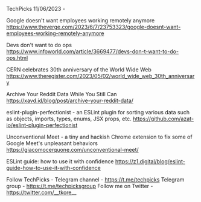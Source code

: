 TechPicks 11/06/2023 -

Google doesn't want employees working remotely anymore
https://www.theverge.com/2023/6/7/23753323/google-doesnt-want-employees-working-remotely-anymore

Devs don't want to do ops
https://www.infoworld.com/article/3669477/devs-don-t-want-to-do-ops.html

CERN celebrates 30th anniversary of the World Wide Web
https://www.theregister.com/2023/05/02/world_wide_web_30th_anniversary

Archive Your Reddit Data While You Still Can
https://xavd.id/blog/post/archive-your-reddit-data/

eslint-plugin-perfectionist - an ESLint plugin for sorting various data such as objects, imports, types, enums, JSX props, etc.
https://github.com/azat-io/eslint-plugin-perfectionist

Unconventional Meet - a tiny and hackish Chrome extension to fix some of Google Meet's unpleasant behaviors
https://giacomocerquone.com/unconventional-meet/

ESLint guide: how to use it with confidence
https://z1.digital/blog/eslint-guide-how-to-use-it-with-confidence

Follow TechPicks -
Telegram channel - https://t.me/techpicks
Telegram group - https://t.me/techpicksgroup
Follow me on Twitter - https://twitter.com/__tkore__